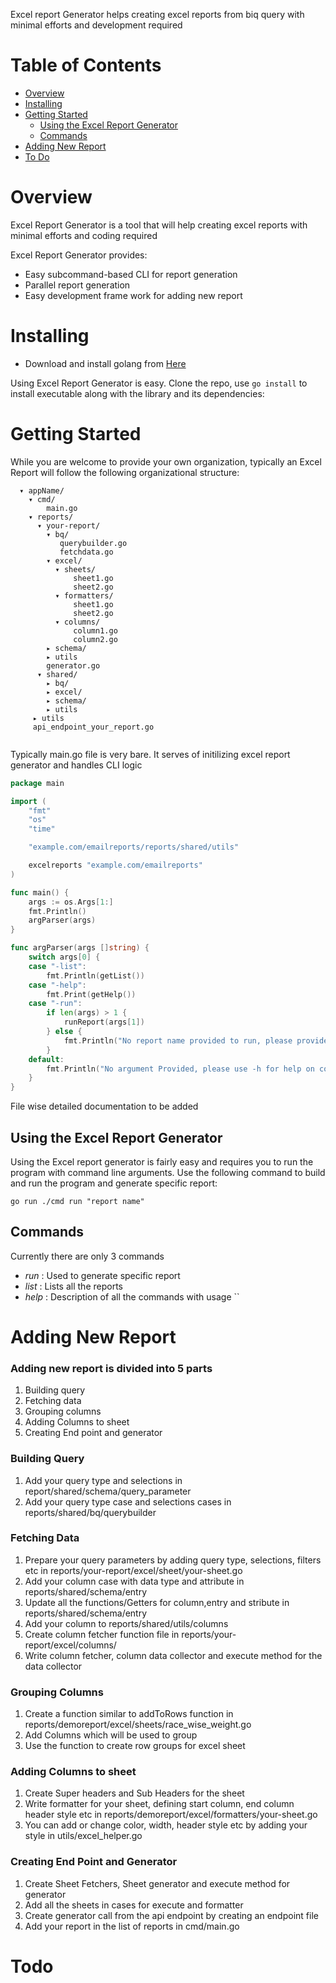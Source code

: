 Excel report Generator helps creating excel reports from biq query with minimal efforts and development required

# Table of Contents

- [Overview](#overview)
- [Installing](#installing)
- [Getting Started](#getting-started)
  * [Using the Excel Report Generator](#using-the-excel-report-generator)
  * [Commands](#commands)
- [Adding New Report](#adding-new-report)
- [To Do](#todo)

# Overview
Excel Report Generator is a tool that will help creating excel reports with minimal efforts and coding required

Excel Report Generator provides:
* Easy subcommand-based CLI for report generation
* Parallel report generation
* Easy development frame work for adding new report

# Installing
- Download and install golang from [Here](https://golang.org/doc/install#download)

Using Excel Report Generator is easy. Clone the repo, use `go install` to install executable
along with the library and its dependencies:

# Getting Started

While you are welcome to provide your own organization, typically an Excel Report
 will follow the following organizational structure:

```
  ▾ appName/
    ▾ cmd/
        main.go
    ▾ reports/
      ▾ your-report/
        ▾ bq/
           querybuilder.go
           fetchdata.go
        ▾ excel/
          ▾ sheets/
              sheet1.go
              sheet2.go
          ▾ formatters/
              sheet1.go
              sheet2.go
          ▾ columns/
              column1.go
              column2.go
        ▸ schema/
        ▸ utils
        generator.go
      ▾ shared/
        ▸ bq/
        ▸ excel/
        ▸ schema/
        ▸ utils
     ▸ utils
     api_endpoint_your_report.go
       
```
Typically main.go file is very bare. It serves of initilizing excel report generator and handles CLI logic
```go
package main

import (
	"fmt"
	"os"
	"time"

	"example.com/emailreports/reports/shared/utils"

	excelreports "example.com/emailreports"
)

func main() {
	args := os.Args[1:]
	fmt.Println()
	argParser(args)
}

func argParser(args []string) {
	switch args[0] {
	case "-list":
		fmt.Println(getList())
	case "-help":
		fmt.Print(getHelp())
	case "-run":
		if len(args) > 1 {
			runReport(args[1])
		} else {
			fmt.Println("No report name provided to run, please provide a report name or use h for help")
		}
	default:
		fmt.Println("No argument Provided, please use -h for help on commands")
	}
}
```
File wise detailed documentation to be added

## Using the Excel Report Generator

Using the Excel report generator is fairly easy and requires you to run the program with command line arguments.
Use the following command to build and run the program and generate specific report:

`go run ./cmd run "report name"`

## Commands

Currently there are only 3 commands
* *run*   : Used to generate specific report
* *list*  : Lists all the reports
* *help*  : Description of all the commands with usage
``

# Adding New Report

### Adding new report is divided into 5 parts
1. Building query
2. Fetching data
3. Grouping columns
4. Adding Columns to sheet
5. Creating End point and generator

### Building Query
1. Add your query type and selections in report/shared/schema/query_parameter
2. Add your query type case and selections cases in reports/shared/bq/querybuilder

### Fetching Data
1. Prepare your query parameters by adding query type, selections, filters etc in reports/your-report/excel/sheet/your-sheet.go
1. Add your column case with data type and attribute in reports/shared/schema/entry
2. Update all the functions/Getters for column,entry and stribute in reports/shared/schema/entry
3. Add your column to reports/shared/utils/columns
4. Create column fetcher function file in reports/your-report/excel/columns/
5. Write column fetcher, column data collector and execute method for the data collector

### Grouping Columns
1. Create a function similar to addToRows function in reports/demoreport/excel/sheets/race_wise_weight.go
2. Add Columns which will be used to group
3. Use the function to create row groups for excel sheet

### Adding Columns to sheet
1. Create Super headers and Sub Headers for the sheet
2. Write formatter for your sheet, defining start column, end column header style etc in reports/demoreport/excel/formatters/your-sheet.go
3. You can add or change color, width, header style etc by adding your style in utils/excel_helper.go

### Creating End Point and Generator
1. Create Sheet Fetchers, Sheet generator and execute method for generator
2. Add all the sheets in cases for execute and formatter
3. Create generator call from the api endpoint by creating an endpoint file
4. Add your report in the list of reports in cmd/main.go

# Todo
